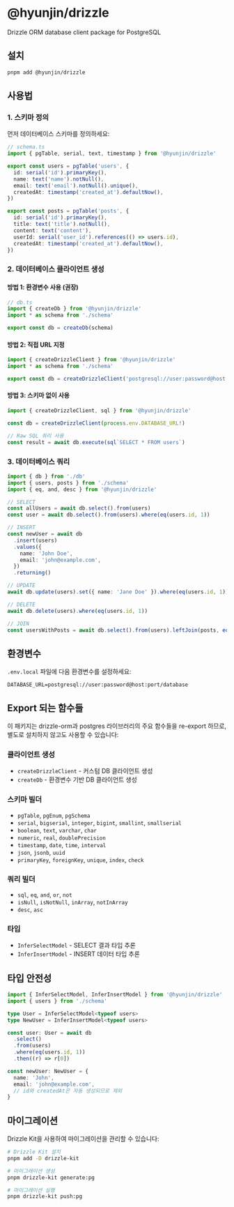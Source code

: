 # @hyunjin/drizzle

Drizzle ORM database client package for PostgreSQL

## 설치

```bash
pnpm add @hyunjin/drizzle
```

## 사용법

### 1. 스키마 정의

먼저 데이터베이스 스키마를 정의하세요:

```typescript
// schema.ts
import { pgTable, serial, text, timestamp } from '@hyunjin/drizzle'

export const users = pgTable('users', {
  id: serial('id').primaryKey(),
  name: text('name').notNull(),
  email: text('email').notNull().unique(),
  createdAt: timestamp('created_at').defaultNow(),
})

export const posts = pgTable('posts', {
  id: serial('id').primaryKey(),
  title: text('title').notNull(),
  content: text('content'),
  userId: serial('user_id').references(() => users.id),
  createdAt: timestamp('created_at').defaultNow(),
})
```

### 2. 데이터베이스 클라이언트 생성

#### 방법 1: 환경변수 사용 (권장)

```typescript
// db.ts
import { createDb } from '@hyunjin/drizzle'
import * as schema from './schema'

export const db = createDb(schema)
```

#### 방법 2: 직접 URL 지정

```typescript
import { createDrizzleClient } from '@hyunjin/drizzle'
import * as schema from './schema'

export const db = createDrizzleClient('postgresql://user:password@host:port/database', schema)
```

#### 방법 3: 스키마 없이 사용

```typescript
import { createDrizzleClient, sql } from '@hyunjin/drizzle'

const db = createDrizzleClient(process.env.DATABASE_URL!)

// Raw SQL 쿼리 사용
const result = await db.execute(sql`SELECT * FROM users`)
```

### 3. 데이터베이스 쿼리

```typescript
import { db } from './db'
import { users, posts } from './schema'
import { eq, and, desc } from '@hyunjin/drizzle'

// SELECT
const allUsers = await db.select().from(users)
const user = await db.select().from(users).where(eq(users.id, 1))

// INSERT
const newUser = await db
  .insert(users)
  .values({
    name: 'John Doe',
    email: 'john@example.com',
  })
  .returning()

// UPDATE
await db.update(users).set({ name: 'Jane Doe' }).where(eq(users.id, 1))

// DELETE
await db.delete(users).where(eq(users.id, 1))

// JOIN
const usersWithPosts = await db.select().from(users).leftJoin(posts, eq(users.id, posts.userId)).where(eq(users.id, 1))
```

## 환경변수

`.env.local` 파일에 다음 환경변수를 설정하세요:

```env
DATABASE_URL=postgresql://user:password@host:port/database
```

## Export 되는 함수들

이 패키지는 drizzle-orm과 postgres 라이브러리의 주요 함수들을 re-export 하므로,
별도로 설치하지 않고도 사용할 수 있습니다:

### 클라이언트 생성

- `createDrizzleClient` - 커스텀 DB 클라이언트 생성
- `createDb` - 환경변수 기반 DB 클라이언트 생성

### 스키마 빌더

- `pgTable`, `pgEnum`, `pgSchema`
- `serial`, `bigserial`, `integer`, `bigint`, `smallint`, `smallserial`
- `boolean`, `text`, `varchar`, `char`
- `numeric`, `real`, `doublePrecision`
- `timestamp`, `date`, `time`, `interval`
- `json`, `jsonb`, `uuid`
- `primaryKey`, `foreignKey`, `unique`, `index`, `check`

### 쿼리 빌더

- `sql`, `eq`, `and`, `or`, `not`
- `isNull`, `isNotNull`, `inArray`, `notInArray`
- `desc`, `asc`

### 타입

- `InferSelectModel` - SELECT 결과 타입 추론
- `InferInsertModel` - INSERT 데이터 타입 추론

## 타입 안전성

```typescript
import { InferSelectModel, InferInsertModel } from '@hyunjin/drizzle'
import { users } from './schema'

type User = InferSelectModel<typeof users>
type NewUser = InferInsertModel<typeof users>

const user: User = await db
  .select()
  .from(users)
  .where(eq(users.id, 1))
  .then((r) => r[0])

const newUser: NewUser = {
  name: 'John',
  email: 'john@example.com',
  // id와 createdAt은 자동 생성되므로 제외
}
```

## 마이그레이션

Drizzle Kit을 사용하여 마이그레이션을 관리할 수 있습니다:

```bash
# Drizzle Kit 설치
pnpm add -D drizzle-kit

# 마이그레이션 생성
pnpm drizzle-kit generate:pg

# 마이그레이션 실행
pnpm drizzle-kit push:pg
```
